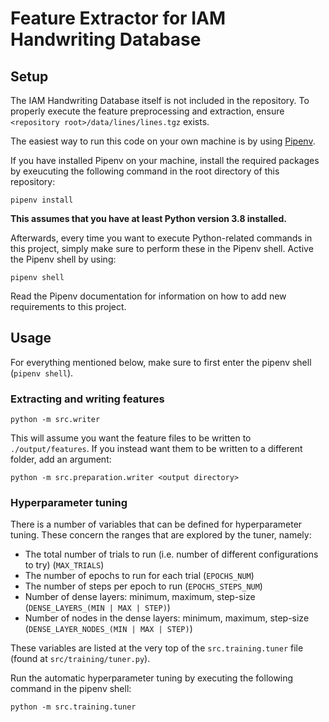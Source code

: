 # Feature Extractor for IAM Handwriting Database

## Setup

The IAM Handwriting Database itself is not included in the repository. To properly execute the feature preprocessing and
extraction, ensure `<repository root>/data/lines/lines.tgz` exists.

The easiest way to run this code on your own machine is by using [Pipenv](https://pypi.org/project/pipenv/).

If you have installed Pipenv on your machine, install the required packages by exeucuting the following command in the
root directory of this repository:

```shell
pipenv install
 ```

**This assumes that you have at least Python version 3.8 installed.**

Afterwards, every time you want to execute Python-related commands in this project, simply make sure to perform these in
the Pipenv shell. Active the Pipenv shell by using:

```shell
pipenv shell
```

Read the Pipenv documentation for information on how to add new requirements to this project.

## Usage

For everything mentioned below, make sure to first enter the pipenv shell (`pipenv shell`).

### Extracting and writing features

```shell
python -m src.writer
```

This will assume you want the feature files to be written to `./output/features`. If you instead want them to be written
to a different folder, add an argument:

```shell
python -m src.preparation.writer <output directory>
```

### Hyperparameter tuning

There is a number of variables that can be defined for hyperparameter tuning. These concern the ranges that are explored
by the tuner, namely:

- The total number of trials to run (i.e. number of different configurations to try) (`MAX_TRIALS`)
- The number of epochs to run for each trial (`EPOCHS_NUM`)
- The number of steps per epoch to run (`EPOCHS_STEPS_NUM`)
- Number of dense layers: minimum, maximum, step-size (`DENSE_LAYERS_(MIN | MAX | STEP)`)
- Number of nodes in the dense layers: minimum, maximum, step-size (`DENSE_LAYER_NODES_(MIN | MAX | STEP)`)

These variables are listed at the very top of the `src.training.tuner` file (found at `src/training/tuner.py`).

Run the automatic hyperparameter tuning by executing the following command in the pipenv shell:

```shell
python -m src.training.tuner
```

